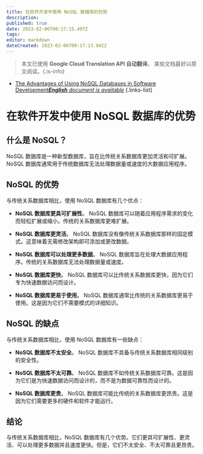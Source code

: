 ```yaml
---
title: 在软件开发中使用 NoSQL 数据库的优势
description: 
published: true
date: 2023-02-06T00:17:15.497Z
tags: 
editor: markdown
dateCreated: 2023-02-06T00:17:13.942Z
---
```


> 本文已使用 **Google Cloud Translation API 自动翻译**。
某些文档最好以原文阅读。{.is-info}



- [The Advantages of Using NoSQL Databases in Software Development***English** document is available*](/en/Knowledge-base/Common/the-advantages-of-using-nosql-databases-in-software-development)
{.links-list}


# 在软件开发中使用 NoSQL 数据库的优势

## 什么是 NoSQL？

NoSQL 数据库是一种新型数据库，旨在比传统关系数据库更加灵活和可扩展。 NoSQL 数据库通常用于传统数据库无法处理数据量或速度的大数据应用程序。

## NoSQL 的优势

与传统关系数据库相比，使用 NoSQL 数据库有几个优点：

- **NoSQL 数据库更具可扩展性**。 NoSQL 数据库可以随着应用程序需求的变化而轻松扩展或缩小。传统的关系数据库更难扩展。

- **NoSQL 数据库更灵活**。 NoSQL 数据库没有像传统关系数据库那样的固定模式。这意味着无需修改架构即可添加或更改数据。

- **NoSQL 数据库可以处理更多数据**。 NoSQL 数据库旨在处理大数据应用程序。传统的关系数据库无法处理数据量或速度。

- **NoSQL 数据库更快**。 NoSQL 数据库可以比传统关系数据库更快，因为它们专为快速数据访问而设计。

- **NoSQL 数据库更易于使用**。 NoSQL 数据库通常比传统的关系数据库更易于使用。这是因为它们不需要模式的详细知识。

## NoSQL 的缺点

与传统关系数据库相比，使用 NoSQL 数据库有一些缺点：

- **NoSQL 数据库不太安全**。 NoSQL 数据库不具备与传统关系数据库相同级别的安全性。

- **NoSQL 数据库不太可靠**。 NoSQL 数据库不如传统关系数据库可靠。这是因为它们是为快速数据访问而设计的，而不是为数据可靠性而设计的。

- **NoSQL 数据库更贵**。 NoSQL 数据库可能比传统的关系数据库更昂贵。这是因为它们需要更多的硬件和软件才能运行。

## 结论

与传统关系数据库相比，NoSQL 数据库有几个优势。它们更具可扩展性、更灵活、可以处理更多数据并且速度更快。但是，它们不太安全、不太可靠且更昂贵。